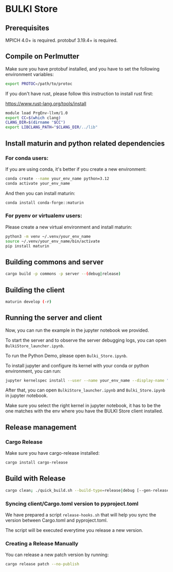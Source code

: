 # BULKI Store

## Prerequisites

MPICH 4.0+ is required.
protobuf 3.19.4+ is required.

## Compile on Perlmutter

Make sure you have protobuf installed, and you have to set the following environment variables:

```bash
export PROTOC=/path/to/protoc
```

If you don't have rust, please follow this instruction to install rust first:

https://www.rust-lang.org/tools/install


```bash
module load PrgEnv-llvm/1.0
export CC=$(which clang)
CLANG_DIR=$(dirname "$CC")
export LIBCLANG_PATH="$CLANG_DIR/../lib"
```

## Install maturin and python related dependencies


### For conda users:
If you are using conda, it's better if you create a new environment:
```bash
conda create --name your_env_name python=3.12
conda activate your_env_name
```
And then you can install maturin:
```bash
conda install conda-forge::maturin
```

### For pyenv or virtualenv users:
Please create a new virtual environment and install maturin:
```bash
python3 -m venv ~/.venv/your_env_name
source ~/.venv/your_env_name/bin/activate
pip install maturin
```

## Building commons and server

```bash
cargo build -p commons -p server --(debug|release)
```

## Building the client

```bash
maturin develop (-r)
```


## Running the server and client

Now, you can run the example in the jupyter notebook we provided.

To start the server and to observe the server debugging logs, you can open `BulkiStore_launcher.ipynb`.

To run the Python Demo, please open `Bulki_Store.ipynb`.

To install jupyter and configure its kernel with your conda or python environment, you can run:

```bash
jupyter kernelspec install --user --name your_env_name --display-name "BULKI Store (Python)"
```

After that, you can open `BulkiStore_launcher.ipynb` and `Bulki_Store.ipynb` in jupyter notebook.

Make sure you select the right kernel in jupyter notebook, it has to be the one matches with the env where you have the BULKI Store client installed.


## Release management

### Cargo Release

Make sure you have cargo-release installed:
```bash
cargo install cargo-release
```

## Build with Release
```bash
cargo clean; ./quick_build.sh --build-type=release|debug [--gen-release=patch|minor|major[,execute]]
```

### Syncing client/Cargo.toml version to pyproject.toml

We have prepared a script `release-hooks.sh` that will help you sync the version between Cargo.toml and pyproject.toml.

The script will be executed everytime you release a new version. 

### Creating a Release Manually

You can release a new patch version by running:
```bash
cargo release patch --no-publish
```

